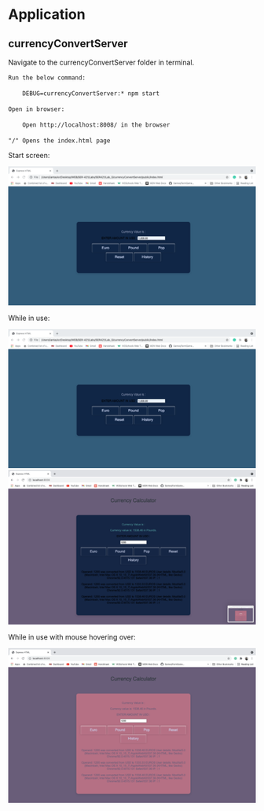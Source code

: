 # Application

## currencyConvertServer

Navigate to the currencyConvertServer folder in terminal.

    Run the below command:
    
        DEBUG=currencyConvertServer:* npm start

    Open in browser:
    
        Open http://localhost:8008/ in the browser

    "/" Opens the index.html page

Start screen:

![Screenshot](images/start_screen.png)

While in use:

![Screenshot](images/standard_screen.png)
![Screenshot](images/standard_in_use.png)

While in use with mouse hovering over:

![Screenshot](images/highlight.png)